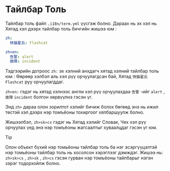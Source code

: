 # Тайлбар Толь

Тайлбар толь файл `.i18n/term.yml` үүсгэж болно. Дараах нь эх хэл нь Хятад хэл дээрх тайлбар толь бичгийн жишээ юм :

```yml
zh:
  快猫星云: Flashcat

zh>en:
  告警: alert
  故障: incident
```

Тэдгээрийн дотроос `zh:` эх хэлний анхдагч хятад хэлний тайлбар толь юм : Өөрөөр хэлбэл аль хэл рүү орчуулагдсан бай, Хятад `快猫星云` `Flashcat` руу орчуулагддаг.

`zh>en:` гэдэг нь хятад хэлнээс англи хэл рүү орчуулахдаа `告警` -ийг `alert` , `故障` `incident` болгон хөрвүүлнэ гэсэн үг.

Энд `zh>` дараа олон зорилтот хэлийг бичиж болох бөгөөд энэ нь ижил төстэй хэл дээрх нэр томъёоны тохиргоог хялбаршуулж болно.

Жишээлбэл, `zh>sk>cs` гэдэг нь Хятад хэлийг Словак, Чех хэл рүү орчуулах үед энэ нэр томъёоны жагсаалтыг хуваалцдаг гэсэн үг юм.

> [!TIP]
> Олон объект бүхий нэр томьёоны тайлбар толь ба нэг эсэргүүцэлтэй нэр томьёоны тайлбар толь нь хосолсон хэрэглээг дэмждэг. Жишээ нь: `zh>sk>cs` , `zh>sk` , `zh>cs` гэсэн гурван нэр томъёоны тайлбарыг нэгэн зэрэг тодорхойлж болно.
